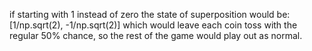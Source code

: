 if starting with 1 instead of zero the state of superposition would be: [1/np.sqrt(2), -1/np.sqrt(2)] which would leave each coin toss with the regular 50% chance, so the rest of the game would play out as normal.